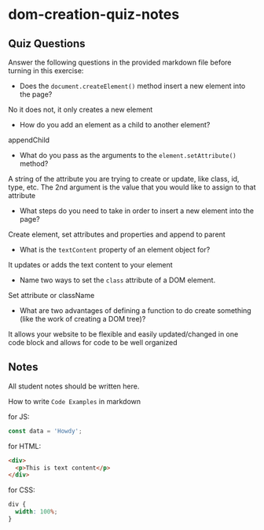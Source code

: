 # dom-creation-quiz-notes

## Quiz Questions

Answer the following questions in the provided markdown file before turning in this exercise:

- Does the `document.createElement()` method insert a new element into the page?

No it does not, it only creates a new element

- How do you add an element as a child to another element?

appendChild

- What do you pass as the arguments to the `element.setAttribute()` method?

A string of the attribute you are trying to create or update, like class, id, type, etc. The 2nd argument is the value that you would like to assign to that attribute

- What steps do you need to take in order to insert a new element into the page?

Create element, set attributes and properties and append to parent

- What is the `textContent` property of an element object for?

It updates or adds the text content to your element

- Name two ways to set the `class` attribute of a DOM element.

Set attribute or className

- What are two advantages of defining a function to do create something (like the work of creating a DOM tree)?

It allows your website to be flexible and easily updated/changed in one code block and allows for code to be well organized

## Notes

All student notes should be written here.

How to write `Code Examples` in markdown

for JS:

```javascript
const data = 'Howdy';
```

for HTML:

```html
<div>
  <p>This is text content</p>
</div>
```

for CSS:

```css
div {
  width: 100%;
}
```
